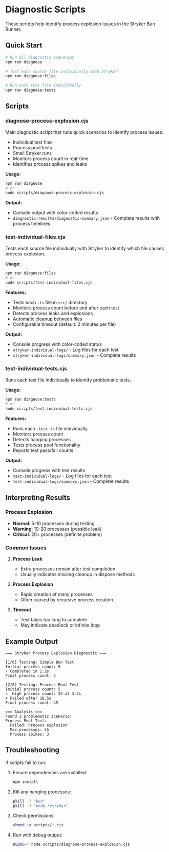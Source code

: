 # Diagnostic Scripts

These scripts help identify process explosion issues in the Stryker Bun Runner.

## Quick Start

```bash
# Run all diagnostic scenarios
npm run diagnose

# Test each source file individually with Stryker
npm run diagnose:files

# Run each test file individually
npm run diagnose:tests
```

## Scripts

### diagnose-process-explosion.cjs

Main diagnostic script that runs quick scenarios to identify process issues:
- Individual test files
- Process pool tests
- Small Stryker runs
- Monitors process count in real-time
- Identifies process spikes and leaks

**Usage:**
```bash
npm run diagnose
# or
node scripts/diagnose-process-explosion.cjs
```

**Output:**
- Console output with color-coded results
- `diagnostic-results/diagnostic-summary.json` - Complete results with process timelines

### test-individual-files.cjs

Tests each source file individually with Stryker to identify which file causes process explosion.

**Usage:**
```bash
npm run diagnose:files
# or
node scripts/test-individual-files.cjs
```

**Features:**
- Tests each `.ts` file in `src/` directory
- Monitors process count before and after each test
- Detects process leaks and explosions
- Automatic cleanup between files
- Configurable timeout (default: 2 minutes per file)

**Output:**
- Console progress with color-coded status
- `stryker-individual-logs/` - Log files for each test
- `stryker-individual-logs/summary.json` - Complete results

### test-individual-tests.cjs

Runs each test file individually to identify problematic tests.

**Usage:**
```bash
npm run diagnose:tests
# or
node scripts/test-individual-tests.cjs
```

**Features:**
- Runs each `.test.ts` file individually
- Monitors process count
- Detects hanging processes
- Tests process pool functionality
- Reports test pass/fail counts

**Output:**
- Console progress with test results
- `test-individual-logs/` - Log files for each test
- `test-individual-logs/summary.json` - Complete results

## Interpreting Results

### Process Explosion
- **Normal**: 5-10 processes during testing
- **Warning**: 10-20 processes (possible leak)
- **Critical**: 20+ processes (definite problem)

### Common Issues

1. **Process Leak**
   - Extra processes remain after test completion
   - Usually indicates missing cleanup in dispose methods

2. **Process Explosion**
   - Rapid creation of many processes
   - Often caused by recursive process creation

3. **Timeout**
   - Test takes too long to complete
   - May indicate deadlock or infinite loop

## Example Output

```
=== Stryker Process Explosion Diagnostic ===

[1/6] Testing: Simple Bun Test
Initial process count: 5
✓ Completed in 1.2s
Final process count: 5

[2/6] Testing: Process Pool Test
Initial process count: 5
⚠️  High process count: 25 at 3.4s
✗ Failed after 10.5s
Final process count: 45

=== Analysis ===
Found 1 problematic scenario:
Process Pool Test:
  Failed: Process explosion
  Max processes: 45
  Process spikes: 3
```

## Troubleshooting

If scripts fail to run:

1. Ensure dependencies are installed:
   ```bash
   npm install
   ```

2. Kill any hanging processes:
   ```bash
   pkill -f "bun"
   pkill -f "node.*stryker"
   ```

3. Check permissions:
   ```bash
   chmod +x scripts/*.cjs
   ```

4. Run with debug output:
   ```bash
   DEBUG=* node scripts/diagnose-process-explosion.cjs
   ```